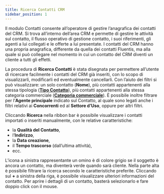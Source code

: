 ```yaml
---
title: Ricerca Contatti CRM
sidebar_position: 1
---
```


Il modulo Contatti consente all’operatore di gestire l’anagrafica dei contatti del CRM. Si trova all’interno dell’area CRM e permette di gestire le attività sul contatto, il flusso operativo di gestione contatto, i suoi riferimenti, gli agenti a lui collegati e le offerte a lui presentate.
I contatti del CRM hanno una propria anagrafica, differente da quella dei contatti Fluentis, ma alla quale si può collegare nel momento in cui un contatto del CRM diventi un cliente a tutti gli effetti.

La procedura di **Ricerca Contatti** è stata disegnata per permettere all’utente di ricercare facilmente i contatti del CRM già inseriti, con lo scopo di visualizzarli, modificarli ed eventualmente cancellarli.
Con l’aiuto dei filtri si può visualizzare: un solo contatto (**Nome**), più contatti appartenenti alla stessa tipologia ([**Tipo Contatto**](/docs/configurations/tables/crm/contacts/contact-type/)), più contatti appartenenti alla stessa categoria commerciale ([**Categoria commerciale**](/docs/configurations/tables/crm/contacts/commercial-category/)). È possibile inoltre filtrare per l’**Agente principale** indicato sul Contatto, al quale sono legati anche i filtri relativi ai **Concorrenti** ed al **Settore d’Uso**, oppure per altri filtri.

Cliccando **Ricerca** nella ribbon bar è possibile visualizzare i contatti importati o inseriti manualmente, con le relative caratteristiche: 
- la **Qualità del Contatto**, 
- l’**Indirizzo**, 
- la **Data creazione**, 
- il **Tempo trascorso** (dall’ultima attività), 
- ecc. 

L’icona a sinistra rappresentante un omino è di colore grigio se il soggetto è ancora un contatto, ma diventerà verde quando sarà cliente.
Nella parte alta è possibile filtrare la ricerca secondo le caratteristiche preferite. Cliccando sul **+** a sinistra della riga, è possibile visualizzare ulteriori informazioni del contatto. 
Per aprire i dettagli di un contatto, basterà selezionarlo e fare doppio click con il mouse.


